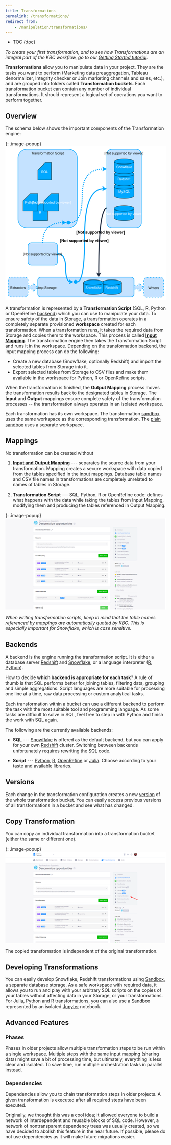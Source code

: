 ```yaml
---
title: Transformations
permalink: /transformations/
redirect_from:
    - /manipulation/transformations/
---
```


* TOC
{:toc}

*To create your first transformation, and to see how Transformations are an integral part of the KBC workflow,
go to our [Getting Started tutorial](/tutorial/manipulate/).*

**Transformations** allow you to manipulate data in your project. They are the tasks you want to perform
(Marketing data preaggregation, Tableau denormalizer, Integrity checker or Join marketing channels
and sales, etc.), and are grouped into folders called **Transformation buckets**.
Each transformation bucket can contain any number of individual transformations.
It should represent a logical set of operations you want to perform together.

## Overview
The schema below shows the important components of the Transformation engine:

{: .image-popup}
![Transformations schema](/transformations/transformations-schema.svg)

A transformation is represented by a **Transformation Script** (SQL, R, Python or OpenRefine [backend](#backend)) which you
can use to manipulate your data. To ensure safety of the data in Storage, a transformation
operates in a completely separate provisioned **workspace** created for each transformation. When a
transformation runs, it takes the required data from Storage and copies them to the
workspace. This process is called [**Input Mapping**](#mappings). The transformation engine
then takes the Transformation Script and runs it in the workspace. Depending
on the transformation backend, the input mapping process can do the following:

- Create a new database (Snowflake, optionally Redshift) and import the selected tables from Storage into it.
- Export selected tables from Storage to CSV files and make them available in the workspace for Python, R or OpenRefine scripts.

When the transformation is finished, the **Output Mapping** process moves the transformation results back to
the designated tables in Storage. The **Input** and **Output** mappings ensure complete safety of
the transformation processes -- the transformation always operates in an isolated workspace.

Each transformation has its own workspace. The transformation [sandbox](/transformations/sandbox/)
uses the same workspace as the corresponding transformation. The [plain sandbox](/transformations/sandbox/#plain-loading)
uses a separate workspace.

## Mappings
No transformation can be created without

1) [**Input and Output Mapping**](/transformations/mappings/) --- separates the source data from your transformation. Mapping creates a secure workspace with data copied from the tables specified in the input mappings.
Database table names and CSV file names in transformations are completely unrelated to names of tables in Storage.

2) **Transformation Script** --- SQL, Python, R or OpenRefine code: defines what happens with the data while taking the
 tables from Input Mapping, modifying them and producing the tables referenced in Output Mapping.

{: .image-popup}
![Simple input and output mapping](/transformations/mappings.png)

*When writing transformation scripts, keep in mind that the table names referenced by mappings
are automatically quoted by KBC. This is especially important for Snowflake, which is case sensitive.*

## Backends
A backend is the engine running the transformation script. It is either a database server
[Redshift](https://aws.amazon.com/redshift/) and [Snowflake](http://www.snowflake.net/), or a language interpreter ([R](https://www.r-project.org/about.html), [Python](https://www.python.org/about/)).

How to decide **which backend is appropriate for each task**? A rule of thumb is that SQL performs better
for joining tables, filtering data, grouping and simple aggregations. Script languages are more suitable
for processing one line at a time, raw data processing or custom analytical tasks.

Each transformation within a bucket can use a different backend to perform the task
with the most suitable tool and programming language. As some tasks are difficult to solve in SQL,
feel free to step in with Python and finish the work with SQL again.

The following are the currently available backends:

- **SQL** --- [Snowflake](./snowflake/) is offered as the default backend, but you can apply for your own [Redshift](./redshift/) cluster.
Switching between backends unfortunately requires rewriting the SQL code.

- **Script** --- [Python](./python/), [R](./r/), [OpenRefine](./openrefine/) or [Julia](./julia/). Choose according to your taste and available libraries.

## Versions
Each change in the transformation configuration creates a new [version](/components/#configuration-versions) of the whole transformation bucket.
You can easily access previous versions of all transformations in a bucket and see what has changed.

## Copy Transformation
You can copy an individual transformation into a transformation bucket (either the same or different one).

{: .image-popup}
![Screenshot - Copy transformation](/transformations/copy.png)

The copied transformation is independent of the original transformation.

## Developing Transformations
You can easily develop Snowflake, Redshift transformations using [Sandbox](/transformations/sandbox),
a separate database storage. As a safe workspace with required data,
it allows you to run and play with your arbitrary SQL scripts on the copies of your tables
without affecting data in your Storage, or your transformations. For Julia, Python and R transformations,
you can also use a [Sandbox](/transformations/sandbox) represented by an isolated [Jupyter](https://jupyter.org/) notebook.

## Advanced Features

### Phases
Phases in older projects allow multiple transformation steps to be run within a single workspace.
Multiple steps with the same input mapping (sharing data) might save a bit of processing time, but ultimately,
everything is less clear and isolated. To save time, run multiple orchestration tasks in parallel instead.

### Dependencies
Dependencies allow you to chain transformation steps in older projects. A given transformation is executed after all required steps have been executed.

Originally, we thought this was a cool idea; it allowed everyone to build a network of interdependent and reusable blocks of SQL code. However, a network of nontransparent dependency trees was usually created, so we have decided to abolish this feature in the near future. If possible, please do not use dependencies as it will make future migrations easier.